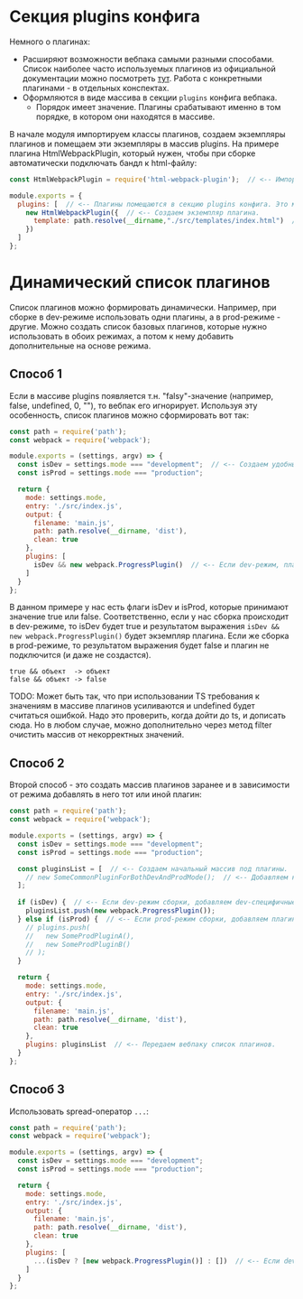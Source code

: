 # Секция plugins конфига

Немного о плагинах:

* Расширяют возможности вебпака самыми разными способами. Список наиболее часто используемых плагинов из официальной документации можно посмотреть [тут](https://webpack.js.org/plugins/). Работа с конкретными плагинами - в отдельных конспектах.
* Оформляются в виде массива в секции `plugins` конфига вебпака.
  * Порядок имеет значение. Плагины срабатывают именно в том порядке, в котором они находятся в массиве.

В начале модуля импортируем классы плагинов, создаем экземпляры плагинов и помещаем эти экземпляры в массив plugins. На примере плагина HtmlWebpackPlugin, который нужен, чтобы при сборке автоматически подключать бандл к html-файлу:

```javascript
const HtmlWebpackPlugin = require('html-webpack-plugin');  // <-- Импортируем класс плагина.

module.exports = {
  plugins: [  // <-- Плагины помещаются в секцию plugins конфига. Это массив.
    new HtmlWebpackPlugin({  // <-- Создаем экземпляр плагина.
      template: path.resolve(__dirname,"./src/templates/index.html")  // <-- Настраиваем плагин.
    })
  ]
};
```

# Динамический список плагинов

Список плагинов можно формировать динамически. Например, при сборке в dev-режиме использовать одни плагины, а в prod-режиме - другие. Можно создать список базовых плагинов, которые нужно использовать в обоих режимах, а потом к нему добавить дополнительные на основе режима.

## Способ 1

Если в массиве plugins появляется т.н. "falsy"-значение (например, false, undefined, 0, ""), то вебпак его игнорирует. Используя эту особенность, список плагинов можно сформировать вот так:

```javascript
const path = require('path');
const webpack = require('webpack');

module.exports = (settings, argv) => {
  const isDev = settings.mode === "development";  // <-- Создаем удобные флаги для определения режима.
  const isProd = settings.mode === "production";

  return {
    mode: settings.mode,
    entry: './src/index.js',
    output: {
      filename: 'main.js',
      path: path.resolve(__dirname, 'dist'),
      clean: true
    },
    plugins: [
      isDev && new webpack.ProgressPlugin()  // <-- Если dev-режим, плагин подключится. Если prod - нет.
    ]
  }
};
```

В данном примере у нас есть флаги isDev и isProd, которые принимают значение true или false. Соответственно, если у нас сборка происходит в dev-режиме, то isDev будет true и результатом выражения `isDev && new webpack.ProgressPlugin()` будет экземпляр плагина. Если же сборка в prod-режиме, то результатом выражения будет false и плагин не подключится (и даже не создастся).

```
true && объект  -> объект
false && объект -> false
```

TODO: Может быть так, что при использовании TS требования к значениям в массиве плагинов усиливаются и undefined будет считаться ошибкой. Надо это проверить, когда дойти до ts, и дописать сюда. Но в любом случае, можно дополнительно через метод filter очистить массив от некорректных значений.

## Способ 2

Второй способ - это создать массив плагинов заранее и в зависимости от режима добавлять в него тот или иной плагин:

```javascript
const path = require('path');
const webpack = require('webpack');

module.exports = (settings, argv) => {
  const isDev = settings.mode === "development";
  const isProd = settings.mode === "production";

  const pluginsList = [  // <-- Создаем начальный массив под плагины.
    // new SomeCommonPluginForBothDevAndProdMode();  // <-- Добавляем какие-то общие для обоих режимов плагины.
  ];
  
  if (isDev) {  // <-- Если dev-режим сборки, добавляем dev-специфичные плагины.
    pluginsList.push(new webpack.ProgressPlugin());
  } else if (isProd) {  // <-- Если prod-режим сборки, добавляем плагины, специфичные для прода.
    // plugins.push(
    //   new SomeProdPluginA(),
    //   new SomeProdPluginB()
    // );
  }

  return {
    mode: settings.mode,
    entry: './src/index.js',
    output: {
      filename: 'main.js',
      path: path.resolve(__dirname, 'dist'),
      clean: true
    },
    plugins: pluginsList  // <-- Передаем вебпаку список плагинов.
  }
};
```

## Способ 3

Использовать spread-оператор `...`:

```javascript
const path = require('path');
const webpack = require('webpack');

module.exports = (settings, argv) => {
  const isDev = settings.mode === "development";
  const isProd = settings.mode === "production";

  return {
    mode: settings.mode,
    entry: './src/index.js',
    output: {
      filename: 'main.js',
      path: path.resolve(__dirname, 'dist'),
      clean: true
    },
    plugins: [
      ...(isDev ? [new webpack.ProgressPlugin()] : [])  // <-- Если dev-режим, плагин подключится. Если prod - нет.
    ]
  }
};
```



